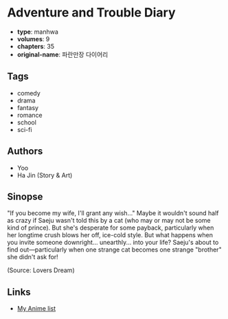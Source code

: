 # Adventure and Trouble Diary

-   **type**: manhwa
-   **volumes**: 9
-   **chapters**: 35
-   **original-name**: 파란만장 다이어리

## Tags

-   comedy
-   drama
-   fantasy
-   romance
-   school
-   sci-fi

## Authors

-   Yoo
-   Ha Jin (Story & Art)

## Sinopse

"If you become my wife, I'll grant any wish..." Maybe it wouldn't sound half as crazy if Saeju wasn't told this by a cat (who may or may not be some kind of prince). But she's desperate for some payback, particularly when her longtime crush blows her off, ice-cold style. But what happens when you invite someone downright... unearthly... into your life? Saeju's about to find out—particularly when one strange cat becomes one strange "brother" she didn't ask for!

(Source: Lovers Dream)

## Links

-   [My Anime list](https://myanimelist.net/manga/7120/Adventure_and_Trouble_Diary)

